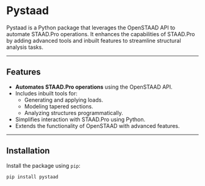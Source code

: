 # Pystaad

Pystaad is a Python package that leverages the OpenSTAAD API to automate STAAD.Pro operations. It enhances the capabilities of STAAD.Pro by adding advanced tools and inbuilt features to streamline structural analysis tasks.

---

## Features

- **Automates STAAD.Pro operations** using the OpenSTAAD API.
- Includes inbuilt tools for:
  - Generating and applying loads.
  - Modeling tapered sections.
  - Analyzing structures programmatically.
- Simplifies interaction with STAAD.Pro using Python.
- Extends the functionality of OpenSTAAD with advanced features.

---

## Installation

Install the package using `pip`:

```bash
pip install pystaad
